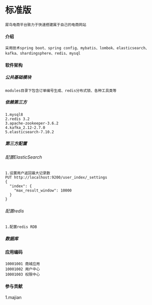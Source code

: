 # 标准版

    犀鸟电商平台致力于快速搭建属于自己的电商网站
    
#### 介绍
    采用技术spring boot、spring config、mybatis、lombok、elasticsearch、kafka、shardingsphere、redis、mysql

#### 软件架构

##### 公共基础模块
    modules目录下包含订单编号生成、redis分布式锁、各种工具类等

    

##### 依赖第三方
    1.mysql8
    2.redis 3.2
    3.apache-zookeeper-3.6.2
    4.kafka_2.12-2.7.0
    5.elasticsearch-7.10.2

##### 第三方配置

###### 配置ElasticSearch

    1.设置用户返回最大记录数
    PUT http://localhost:9200/user_index/_settings
    {
      "index": {
        "max_result_window": 10000
      }
    }

###### 配置redis
    
    1.配置redis RDB

##### 数据库

    
    

#### 应用编码

    10001001 商城应用
    10001002 用户中心
    10001003 权限中心
    

#### 参与贡献
1.majian
